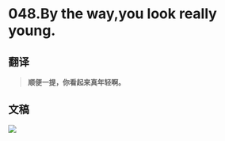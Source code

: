 # 048.By the way,you look really young.

## 翻译

> **顺便一提，你看起来真年轻啊。**

## 文稿

![](https://cdn.jsdelivr.net/gh/imtianx/speaking180/img/048.jpg)

